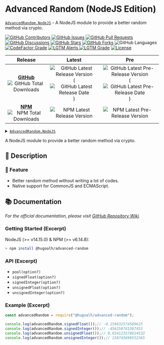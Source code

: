 # Advanced Random (NodeJS Edition)

[`AdvancedRandom.NodeJS`](https://github.com/hugoalh-studio/advanced-random-nodejs) - A NodeJS module to provide a better random method via crypto.

[![GitHub Contributors](https://img.shields.io/github/contributors/hugoalh-studio/advanced-random-nodejs?label=Contributors&logo=github&logoColor=ffffff&style=flat-square)](https://github.com/hugoalh-studio/advanced-random-nodejs/graphs/contributors)
[![GitHub Issues](https://img.shields.io/github/issues-raw/hugoalh-studio/advanced-random-nodejs?label=Issues&logo=github&logoColor=ffffff&style=flat-square)](https://github.com/hugoalh-studio/advanced-random-nodejs/issues)
[![GitHub Pull Requests](https://img.shields.io/github/issues-pr-raw/hugoalh-studio/advanced-random-nodejs?label=Pull%20Requests&logo=github&logoColor=ffffff&style=flat-square)](https://github.com/hugoalh-studio/advanced-random-nodejs/pulls)
[![GitHub Discussions](https://img.shields.io/github/discussions/hugoalh-studio/advanced-random-nodejs?label=Discussions&logo=github&logoColor=ffffff&style=flat-square)](https://github.com/hugoalh-studio/advanced-random-nodejs/discussions)
[![GitHub Stars](https://img.shields.io/github/stars/hugoalh-studio/advanced-random-nodejs?label=Stars&logo=github&logoColor=ffffff&style=flat-square)](https://github.com/hugoalh-studio/advanced-random-nodejs/stargazers)
[![GitHub Forks](https://img.shields.io/github/forks/hugoalh-studio/advanced-random-nodejs?label=Forks&logo=github&logoColor=ffffff&style=flat-square)](https://github.com/hugoalh-studio/advanced-random-nodejs/network/members)
![GitHub Languages](https://img.shields.io/github/languages/count/hugoalh-studio/advanced-random-nodejs?label=Languages&logo=github&logoColor=ffffff&style=flat-square)
[![CodeFactor Grade](https://img.shields.io/codefactor/grade/github/hugoalh-studio/advanced-random-nodejs?label=Grade&logo=codefactor&logoColor=ffffff&style=flat-square)](https://www.codefactor.io/repository/github/hugoalh-studio/advanced-random-nodejs)
[![LGTM Alerts](https://img.shields.io/lgtm/alerts/g/hugoalh-studio/advanced-random-nodejs?label=Alerts&logo=lgtm&logoColor=ffffff&style=flat-square)
![LGTM Grade](https://img.shields.io/lgtm/grade/javascript/g/hugoalh-studio/advanced-random-nodejs?label=Grade&logo=lgtm&logoColor=ffffff&style=flat-square)](https://lgtm.com/projects/g/hugoalh-studio/advanced-random-nodejs)
[![License](https://img.shields.io/static/v1?label=License&message=MIT&color=brightgreen&style=flat-square)](./LICENSE.md)

| **Release** | **Latest** | **Pre** |
|:-:|:-:|:-:|
| [**GitHub**](https://github.com/hugoalh-studio/advanced-random-nodejs/releases) ![GitHub Total Downloads](https://img.shields.io/github/downloads/hugoalh-studio/advanced-random-nodejs/total?label=%20&style=flat-square) | ![GitHub Latest Release Version](https://img.shields.io/github/release/hugoalh-studio/advanced-random-nodejs?sort=semver&label=%20&style=flat-square) (![GitHub Latest Release Date](https://img.shields.io/github/release-date/hugoalh-studio/advanced-random-nodejs?label=%20&style=flat-square)) | ![GitHub Latest Pre-Release Version](https://img.shields.io/github/release/hugoalh-studio/advanced-random-nodejs?include_prereleases&sort=semver&label=%20&style=flat-square) (![GitHub Latest Pre-Release Date](https://img.shields.io/github/release-date-pre/hugoalh-studio/advanced-random-nodejs?label=%20&style=flat-square)) |
| [**NPM**](https://www.npmjs.com/package/@hugoalh/advanced-random) ![NPM Total Downloads](https://img.shields.io/npm/dt/@hugoalh/advanced-random?label=%20&style=flat-square) | ![NPM Latest Release Version](https://img.shields.io/npm/v/@hugoalh/advanced-random/latest?label=%20&style=flat-square) | ![NPM Latest Pre-Release Version](https://img.shields.io/npm/v/@hugoalh/advanced-random/pre?label=%20&style=flat-square) |

<details>
  <summary><a href="https://github.com/hugoalh-studio/advanced-random-nodejs"><code>AdvancedRandom.NodeJS</code></a></summary>
  <img align="center" alt="GitHub Language Count" src="https://img.shields.io/github/languages/count/hugoalh-studio/advanced-random-nodejs?logo=github&logoColor=ffffff&style=flat-square" />
  <img align="center" alt="GitHub Top Langauge" src="https://img.shields.io/github/languages/top/hugoalh-studio/advanced-random-nodejs?logo=github&logoColor=ffffff&style=flat-square" />
  <img align="center" alt="GitHub Repo Size" src="https://img.shields.io/github/repo-size/hugoalh-studio/advanced-random-nodejs?logo=github&logoColor=ffffff&style=flat-square" />
  <img align="center" alt="GitHub Code Size" src="https://img.shields.io/github/languages/code-size/hugoalh-studio/advanced-random-nodejs?logo=github&logoColor=ffffff&style=flat-square" />
  <img align="center" alt="GitHub Watcher" src="https://img.shields.io/github/watchers/hugoalh-studio/advanced-random-nodejs?logo=github&logoColor=ffffff&style=flat-square" />
  <img align="center" alt="GitHub Star" src="https://img.shields.io/github/stars/hugoalh-studio/advanced-random-nodejs?logo=github&logoColor=ffffff&style=flat-square" />
  <img align="center" alt="GitHub Fork" src="https://img.shields.io/github/forks/hugoalh-studio/advanced-random-nodejs?logo=github&logoColor=ffffff&style=flat-square" />
</details>

A NodeJS module to provide a better random method via crypto.

## 📝 Description

### 🌟 Feature

- Better random method without writing a lot of codes.
- Native support for CommonJS and ECMAScript.

## 📚 Documentation

*For the official documentation, please visit [GitHub Repository Wiki](https://github.com/hugoalh-studio/advanced-random-nodejs/wiki).*

### Getting Started (Excerpt)

NodeJS (>= v14.15.0) & NPM (>= v6.14.8):

```sh
> npm install @hugoalh/advanced-random
```

### API (Excerpt)

- `pool(option?)`
- `signedFloat(option?)`
- `signedInteger(option?)`
- `unsignedFloat(option?)`
- `unsignedInteger(option?)`

### Example (Excerpt)

```js
const advancedRandom = require("@hugoalh/advanced-random");

console.log(advancedRandom.signedFloat());// -0.159632574589625
console.log(advancedRandom.signedInteger());// -456258741587453
console.log(advancedRandom.unsignedFloat());// 0.654123578614532
console.log(advancedRandom.unsignedInteger());// 158745698552365
```
